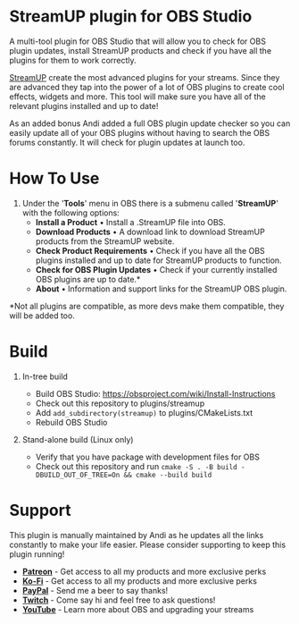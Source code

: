 # StreamUP plugin for OBS Studio

A multi-tool plugin for OBS Studio that will allow you to check for OBS plugin updates, install StreamUP products and check if you have all the plugins for them to work correctly.

[StreamUP](https://streamup.tips) create the most advanced plugins for your streams. Since they are advanced they tap into the power of a lot of OBS plugins to create cool effects, widgets and more. This tool will make sure you have all of the relevant plugins installed and up to date!

As an added bonus Andi added a full OBS plugin update checker so you can easily update all of your OBS plugins without having to search the OBS forums constantly. It will check for plugin updates at launch too.

# How To Use
1. Under the '**Tools**' menu in OBS there is a submenu called '**StreamUP**' with the following options:
    - **Install a Product** • Install a .StreamUP file into OBS.
    - **Download Products** • A download link to download StreamUP products from the StreamUP website.
    - **Check Product Requirements** • Check if you have all the OBS plugins installed and up to date for StreamUP products to function.
    - **Check for OBS Plugin Updates** • Check if your currently installed OBS plugins are up to date.*
    - **About** • Information and support links for the StreamUP OBS plugin.

*Not all plugins are compatible, as more devs make them compatible, they will be added too.

# Build
1. In-tree build
    - Build OBS Studio: https://obsproject.com/wiki/Install-Instructions
    - Check out this repository to plugins/streamup
    - Add `add_subdirectory(streamup)` to plugins/CMakeLists.txt
    - Rebuild OBS Studio

1. Stand-alone build (Linux only)
    - Verify that you have package with development files for OBS
    - Check out this repository and run `cmake -S . -B build -DBUILD_OUT_OF_TREE=On && cmake --build build`

# Support
This plugin is manually maintained by Andi as he updates all the links constantly to make your life easier. Please consider supporting to keep this plugin running!
- [**Patreon**](https://www.patreon.com/Andilippi) - Get access to all my products and more exclusive perks
- [**Ko-Fi**](https://ko-fi.com/andilippi) - Get access to all my products and more exclusive perks
- [**PayPal**](https://www.paypal.me/andilippi) - Send me a beer to say thanks!
- [**Twitch**](https://www.twitch.tv/andilippi) - Come say hi and feel free to ask questions!
- [**YouTube**](https://www.youtube.com/andilippi) - Learn more about OBS and upgrading your streams


